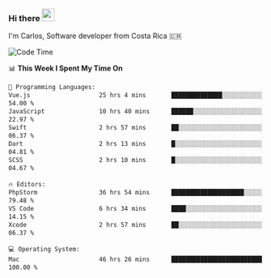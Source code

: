 ### Hi there <img src="https://media.giphy.com/media/hvRJCLFzcasrR4ia7z/giphy.gif" width="25px" height="25px">

I'm Carlos, Software developer from Costa Rica 🇨🇷

[//]: # (<a href="https://app.daily.dev/carum98"><img src="https://github.com/carum98/carum98/blob/main/devcard.svg" width="400" alt="Carlos Umaña Acevedo's Dev Card"/></a>)


<!--START_SECTION:waka-->
![Code Time](http://img.shields.io/badge/Code%20Time-10%2C610%20hrs%2027%20mins-blue)

📊 **This Week I Spent My Time On** 

```text
💬 Programming Languages: 
Vue.js                   25 hrs 4 mins       ██████████████░░░░░░░░░░░   54.00 % 
JavaScript               10 hrs 40 mins      ██████░░░░░░░░░░░░░░░░░░░   22.97 % 
Swift                    2 hrs 57 mins       ██░░░░░░░░░░░░░░░░░░░░░░░   06.37 % 
Dart                     2 hrs 13 mins       █░░░░░░░░░░░░░░░░░░░░░░░░   04.81 % 
SCSS                     2 hrs 10 mins       █░░░░░░░░░░░░░░░░░░░░░░░░   04.67 % 

🔥 Editors: 
PhpStorm                 36 hrs 54 mins      ████████████████████░░░░░   79.48 % 
VS Code                  6 hrs 34 mins       ████░░░░░░░░░░░░░░░░░░░░░   14.15 % 
Xcode                    2 hrs 57 mins       ██░░░░░░░░░░░░░░░░░░░░░░░   06.37 % 

💻 Operating System: 
Mac                      46 hrs 26 mins      █████████████████████████   100.00 % 
```


<!--END_SECTION:waka-->
